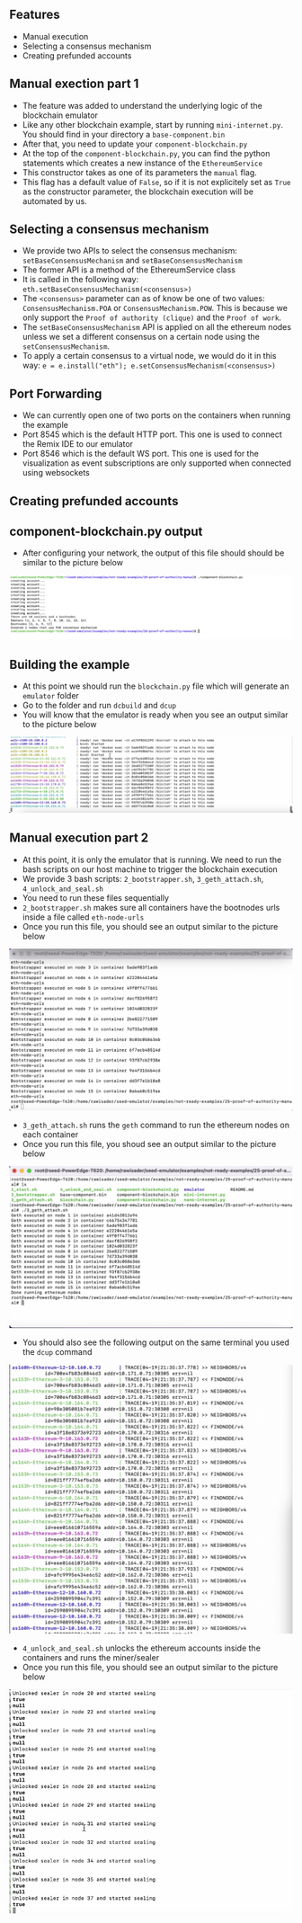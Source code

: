 ## Features
- Manual execution
- Selecting a consensus mechanism
- Creating prefunded accounts

## Manual exection part 1
- The feature was added to understand the underlying logic of the blockchain emulator
- Like any other blockchain example, start by running `mini-internet.py`. You should find in your directory a `base-component.bin`
- After that, you need to update your `component-blockchain.py`
- At the top of the `component-blockchain.py`, you can find the python statements which creates a new instance of the `EthereumService`
- This constructor takes as one of its parameters the `manual` flag.
- This flag has a default value of `False`, so if it is not explicitely set as `True` as the constructor parameter, the blockchain execution will be automated by us.

## Selecting a consensus mechanism
- We provide two APIs to select the consensus mechanism: `setBaseConsensusMechanism` and `setBaseConsensusMechanism`
- The former API is a method of the EthereumService class
- It is called in the following way: `eth.setBaseConsensusMechanism(<consensus>)`
- The `<consensus>` parameter can as of know be one of two values: `ConsensusMechanism.POA` or `ConsensusMechanism.POW`. This is because we only support the `Proof of authority (clique)` and the `Proof of work`.
- The `setBaseConsensusMechanism` API is applied on all the ethereum nodes unless we set a different consensus on a certain node using the `setConsensusMechanism`.
- To apply a certain consensus to a virtual node, we would do it in this way: `e = e.install("eth"); e.setConsensusMechanism(<consensus>)`

## Port Forwarding
- We can currently open one of two ports on the containers when running the example
- Port 8545 which is the default HTTP port. This one is used to connect the Remix IDE to our emulator
- Port 8546 which is the default WS port. This one is used for the visualization as event subscriptions are only supported when connected using websockets

## Creating prefunded accounts

## component-blockchain.py output
- After configuring your network, the output of this file should should be similar to the picture below

![Component output](images/component-blockchain-output.png)

## Building the example
- At this point we should run the `blockchain.py` file which will generate an `emulator` folder
- Go to the folder and run `dcbuild` and `dcup`
- You will know that the emulator is ready when you see an output similar to the picture below

![Emulator ready](images/emulator-ready.png)

## Manual execution part 2
- At this point, it is only the emulator that is running. We need to run the bash scripts on our host machine to trigger the blockchain execution
- We provide 3 bash scripts: `2_bootstrapper.sh`, `3_geth_attach.sh`, `4_unlock_and_seal.sh`
- You need to run these files sequentially
- `2_bootstrapper.sh` makes sure all containers have the bootnodes urls inside a file called `eth-node-urls`
- Once you run this file, you should see an output similar to the picture below

![Bootstrapper done](images/bootstrapper-done.png)


- `3_geth_attach.sh` runs the `geth` command to run the ethereum nodes on each container
- Once you run this file, you shoud see an output similar to the picture below

![Geth attach done](images/geth-attach-done.png)

- You should also see the following output on the same terminal you used the `dcup` command

![Blockchain running](images/blockchain-running.png)

- `4_unlock_and_seal.sh` unlocks the ethereum accounts inside the containers and runs the miner/sealer
- Once you run this file, you should see an output similar to the picture below

![Unlock and seal](images/unlock-and-seal.png)
